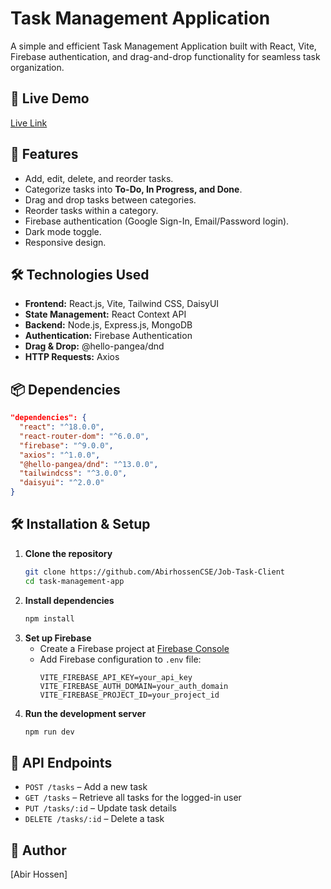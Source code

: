 # Task Management Application

A simple and efficient Task Management Application built with React, Vite, Firebase authentication, and drag-and-drop functionality for seamless task organization.

## 🚀 Live Demo
[Live Link](https://simple-firebase-df58a.web.app/)

## 📌 Features
- Add, edit, delete, and reorder tasks.
- Categorize tasks into **To-Do, In Progress, and Done**.
- Drag and drop tasks between categories.
- Reorder tasks within a category.
- Firebase authentication (Google Sign-In, Email/Password login).
- Dark mode toggle.
- Responsive design.

## 🛠 Technologies Used
- **Frontend:** React.js, Vite, Tailwind CSS, DaisyUI
- **State Management:** React Context API
- **Backend:** Node.js, Express.js, MongoDB
- **Authentication:** Firebase Authentication
- **Drag & Drop:** @hello-pangea/dnd
- **HTTP Requests:** Axios

## 📦 Dependencies
```json
"dependencies": {
  "react": "^18.0.0",
  "react-router-dom": "^6.0.0",
  "firebase": "^9.0.0",
  "axios": "^1.0.0",
  "@hello-pangea/dnd": "^13.0.0",
  "tailwindcss": "^3.0.0",
  "daisyui": "^2.0.0"
}
```

## 🛠 Installation & Setup
1. **Clone the repository**
   ```sh
   git clone https://github.com/AbirhossenCSE/Job-Task-Client
   cd task-management-app
   ```
2. **Install dependencies**
   ```sh
   npm install
   ```
3. **Set up Firebase**
   - Create a Firebase project at [Firebase Console](https://console.firebase.google.com/)
   - Add Firebase configuration to `.env` file:
     ```env
     VITE_FIREBASE_API_KEY=your_api_key
     VITE_FIREBASE_AUTH_DOMAIN=your_auth_domain
     VITE_FIREBASE_PROJECT_ID=your_project_id
     ```
4. **Run the development server**
   ```sh
   npm run dev
   ```

## 📄 API Endpoints
- `POST /tasks` – Add a new task
- `GET /tasks` – Retrieve all tasks for the logged-in user
- `PUT /tasks/:id` – Update task details
- `DELETE /tasks/:id` – Delete a task

## 📌 Author
[Abir Hossen]



